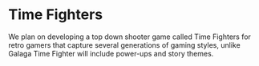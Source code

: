 # Time Fighters
We plan on developing a top down shooter game called Time Fighters for retro gamers that capture several generations of gaming styles, unlike Galaga Time Fighter will include power-ups and story themes.
